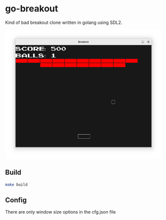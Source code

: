 # go-breakout
Kind of bad breakout clone written in golang using SDL2.

![gameplay capture](captures/gameplay.png)

## Build
```sh
make build
```

## Config
There are only window size options in the cfg.json file